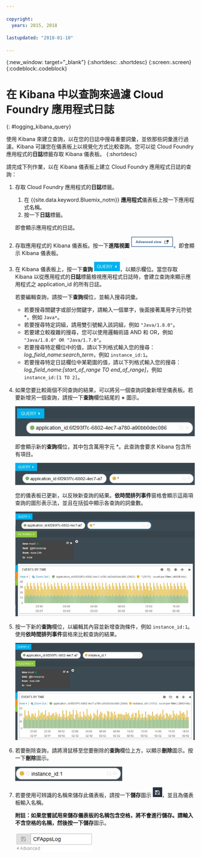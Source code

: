 ```yaml
---

copyright:
  years: 2015, 2018

lastupdated: "2018-01-10"

---
```

{:new_window: target="_blank"}
{:shortdesc: .shortdesc}
{:screen:.screen}
{:codeblock:.codeblock}


# 在 Kibana 中以查詢來過濾 Cloud Foundry 應用程式日誌
{: #logging_kibana_query}

使用 Kibana 來建立查詢，以在您的日誌中搜尋重要詞彙，並依那些詞彙進行過濾。Kibana 可讓您在儀表板上以視覺化方式比較查詢。您可以從 Cloud Foundry 應用程式的**日誌**標籤存取 Kibana 儀表板。
{:shortdesc}

請完成下列作業，以在 Kibana 儀表板上建立 Cloud Foundry 應用程式日誌的查詢：

1. 存取 Cloud Foundry 應用程式的**日誌**標籤。 

    1. 在 {{site.data.keyword.Bluemix_notm}} **應用程式**儀表板上按一下應用程式名稱。
    2. 按一下**日誌**標籤。 
    
    即會顯示應用程式的日誌。

2. 存取應用程式的 Kibana 儀表板。按一下**進階視圖** ![「進階視圖」鏈結](images/logging_advanced_view.jpg "「進階視圖」鏈結")。即會顯示 Kibana 儀表板。

3. 在 Kibana 儀表板上，按一下**查詢** ![「查詢」圖示](images/logging_query.jpg "「查詢」圖示")，以顯示欄位。當您存取 Kibana 以從應用程式的**日誌**標籤檢視應用程式日誌時，會建立查詢來顯示應用程式之 application_id 的所有日誌。
	
    若要編輯查詢，請按一下**查詢**欄位，並輸入搜尋詞彙。

    * 若要搜尋關鍵字或部分關鍵字，請輸入一個單字，後面接著萬用字元符號 \*，例如 `Java*`。 
	* 若要搜尋特定詞組，請用雙引號輸入該詞組，例如 `"Java/1.8.0"`。
	* 若要建立較複雜的搜尋，您可以使用邏輯術語 AND 和 OR，例如 `"Java/1.8.0" OR "Java/1.7.0"`。
	* 若要搜尋特定欄位中的值，請以下列格式輸入您的搜尋：*log_field_name:search_term*，例如 `instance_id:1`。
	* 若要搜尋特定日誌欄位中某範圍的值，請以下列格式輸入您的搜尋：*log_field_name:[start_of_range TO end_of_range]*，例如 `instance_id:[1 TO 2]`。

4. 如果您要比較兩個不同查詢的結果，可以將另一個查詢詞彙新增至儀表板。若要新增另一個查詢，請按一下**查詢**欄位結尾的 **+** 圖示。

    ![「查詢」欄位](images/logging_query_field.jpg "「查詢」欄位")
	
    即會顯示新的**查詢**欄位，其中包含萬用字元 \*。此查詢會要求 Kibana 包含所有項目。
	
    ![其他「查詢」欄位](images/logging_additional_query_field.jpg "其他「查詢」欄位")
	
    您的儀表板已更新，以反映新查詢的結果。**依時間排列事件**窗格會顯示這兩項查詢的圖形表示法，並且在括弧中顯示各查詢的詞彙數。 
	
    ![儀表板，其中顯示這兩項查詢的圖形](images/logging_dashboard_queries.jpg "儀表板，其中顯示這兩項查詢的圖形")
	
5. 按一下新的**查詢**欄位，以編輯其內容並新增查詢條件，例如 `instance_id:1`。使用**依時間排列事件**窗格來比較查詢的結果。

    ![儀表板，其中顯示這兩項查詢的圖形](images/logging_dashboard_queries2.jpg "儀表板，其中顯示這兩項查詢的圖形")

6. 若要刪除查詢，請將滑鼠移至您要刪除的**查詢**欄位上方，以顯示**刪除**圖示。按一下**刪除**圖示。

    ![含有刪除圖示的「查詢」欄位](images/logging_delete_query.jpg "含有刪除圖示的「查詢」欄位")

7. 若要使用可辨識的名稱來儲存此儀表板，請按一下**儲存**圖示 ![「儲存」圖示](images/logging_save.jpg "「儲存」圖示")，並且為儀表板輸入名稱。 

    **附註：**如果您嘗試用來儲存儀表板的名稱包含空格，將不會進行儲存。請輸入不含空格的名稱，然後按一下**儲存**圖示。

    ![儲存儀表板名稱](images/logging_save_dashboard.jpg "儲存儀表板名稱")


